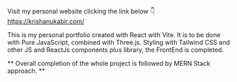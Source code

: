 Visit my personal website clicking the link below 👇
https://krishanukabir.com/ 


This is my personal portfolio created with React with Vite. 
It is to be done with Pure JavaScript, combined with Three.js. 
Styling with Tailwind CSS and other JS and ReactJs components plus library, the FrontEnd is completed. 

** Overall completion of the whole project is followed by MERN Stack approach. ** 
